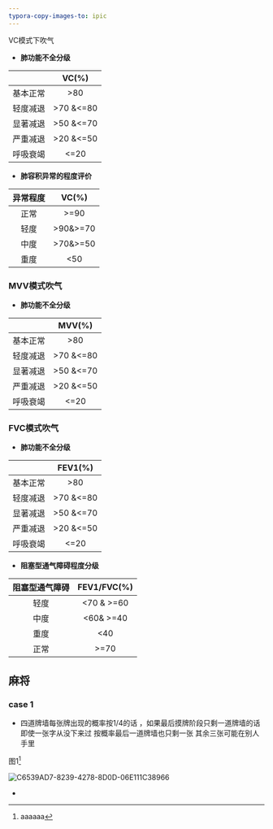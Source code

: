 ```yaml
---
typora-copy-images-to: ipic
---
```


VC模式下吹气

- **肺功能不全分级**

|      |   VC(%)   |
| :--: | :-------: |
| 基本正常 |    >80    |
| 轻度减退 | >70 &<=80 |
| 显著减退 | >50 &<=70 |
| 严重减退 | >20 &<=50 |
| 呼吸衰竭 |   <=20    |

- **肺容积异常的程度评价**

| 异常程度 |  VC(%)   |
| :--: | :------: |
|  正常  |   >=90   |
|  轻度  | >90&>=70 |
|  中度  | >70&>=50 |
|  重度  |   <50    |

### MVV模式吹气

- **肺功能不全分级**

|      |  MVV(%)   |
| :--: | :-------: |
| 基本正常 |    >80    |
| 轻度减退 | >70 &<=80 |
| 显著减退 | >50 &<=70 |
| 严重减退 | >20 &<=50 |
| 呼吸衰竭 |   <=20    |

### FVC模式吹气

- **肺功能不全分级**

|      |  FEV1(%)  |
| :--: | :-------: |
| 基本正常 |    >80    |
| 轻度减退 | >70 &<=80 |
| 显著减退 | >50 &<=70 |
| 严重减退 | >20 &<=50 |
| 呼吸衰竭 |   <=20    |

- **阻塞型通气障碍程度分级**

| 阻塞型通气障碍 | FEV1/FVC(%) |
| :-----: | :---------: |
|   轻度    | <70 & >=60  |
|   中度    |  <60& >=40  |
|   重度    |     <40     |
|   正常    |    >=70     |

## 麻将

### case 1

- 四道牌墙每张牌出现的概率按1/4的话 ，如果最后摸牌阶段只剩一道牌墙的话 即使一张字从没下来过 按概率最后一道牌墙也只剩一张 其余三张可能在别人手里 

图1[^ 1 ]

![C6539AD7-8239-4278-8D0D-06E111C38966](https://p.ipic.vip/37lcqk.png)



- ​





[^ 1]: aaaaaa 









